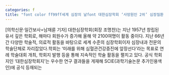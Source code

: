 ```yaml
---
categories: f
title: "font color ff99ff세계 심장의 날font 대한심장학회 ‘사망원인 2위’ 심장질환 예방 위해 앞장"
---
```

[의학신문·일간보사=남재륜 기자] 대한심장학회(회장 조명찬)는 지난 1957년 창립된 유서 깊은 학회로, 해마다 회원수가 증가해 올해 약 2100여명이 활동 중이다. 지난 66년간 다양한 학술적, 의료적 활동을 바탕으로 세계 수준의 심장학회이자 심장내과 전문의 학술단체로 자리잡았다.학회는 ‘미래를 위해 심혈관건강증진에 앞장선다’라는 목표로 연례 학술대회 개최, 학회지 발행 등을 통해 지속적인 학술 활동을 펼치고 있다. 공식 학회지인 ‘대한심장학회지’는 우수한 연구 결과들을 게재해 SCIE(과학기술논문 추가인용색인)에 공식 등재되는